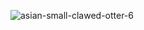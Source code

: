![asian-small-clawed-otter-6](https://user-images.githubusercontent.com/38734798/236696263-4bc08cbf-24ed-49ce-bde8-f19a962b4e19.jpg)
